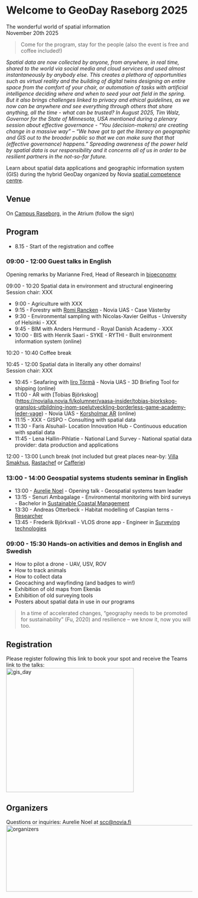 # Welcome to GeoDay Raseborg 2025
The wonderful world of spatial information <br />
November 20th 2025
> Come for the program, stay for the people (also the event is free and coffee included!)

*Spatial data are now collected by anyone, from anywhere, in real time, shared to the world via social media and cloud services and used almost instantaneously by anybody else. This creates a plethora of opportunities such as virtual reality and the building of digital twins designing an entire space from the comfort of your chair, or automation of tasks with artificial intelligence deciding where and when to seed your oat field in the spring. But it also brings challenges linked to privacy and ethical guidelines, as we now can be anywhere and see everything through others that share anything, all the time - what can be trusted? In August 2025, Tim Walz, Governor for the State of Minnesota, USA mentioned during a plenary session about effective governance - “You (decision-makers) are creating change in a massive way” – “We have got to get the literacy on geographic and GIS out to the broader public so that we can make sure that that (effective governance) happens.” Spreading awareness of the power held by spatial data is our responsibility and it concerns all of us in order to be resilient partners in the not-so-far future.* <br />

Learn about spatial data applications and geographic information system (GIS) during the hybrid GeoDay organized by Novia [spatial competence centre](https://www.novia.fi/en/scc/).<br />

## Venue
On [Campus Raseborg](https://maps.app.goo.gl/dwzLH9y1yt7LfucQ9), in the Atrium (follow the sign)

## Program

+ 8.15 - Start of the registration and coffee<br />

### 09:00 - 12:00 Guest talks in English

Opening remarks by Marianne Fred, Head of Research in [bioeconomy](https://www.novia.fi/en/rdi/research-area/systemic-transformation-to-build-resilience)<br />

09:00 - 10:20 Spatial data in environment and structural engineering <br />
Session chair: XXX<br />
+ 9:00 - Agriculture with XXX
+ 9:15 - Forestry with [Romi Rancken](https://fi.linkedin.com/in/romi-rancken-187a9318) - Novia UAS - Case Västerby 
+ 9:30 - Environmental sampling with Nicolas-Xavier Geilfus - University of Helsinki - XXX
+ 9:45 - BIM with Anders Hermund - Royal Danish Academy - XXX
+ 10:00 - BIS with Henrik Saari - SYKE - RYTHI - Built environment information system (online)
  
10:20 - 10:40 Coffee break<br />

10:45 - 12:00 Spatial data in literally any other domains! <br />
Session chair: XXX<br />
+ 10:45 - Seafaring with [Iiro Törmä](https://www.novia.fi/en/rdi/research-area/sustainable-shipping/our-experts/iiro-torma) - Novia UAS - 3D Briefing Tool for shipping (online)
+ 11:00 - AR with [Tobias Björkskog] (https://novialia.novia.fi/kolumner/vaasa-insider/tobias-bjorkskog-granslos-utbildning-inom-spelutveckling-borderless-game-academy-leder-vage) - Novia UAS - [Korsholmar AR](https://www.kulturosterbotten.fi/korsholmar) (online)
+ 11:15 - XXX - GISPO - Consulting with spatial data
+ 11:30 - Faris Alsuhail- Location Innovation Hub - Continuous education with spatial data
+ 11:45 - Lena Hallin-Pihlatie - National Land Survey - National spatial data provider: data production and applications

12:00 - 13:00 Lunch break (not included but great places near-by: [Villa Smakhus](https://www.villasmakhus.fi/sv/), [Rastachef](https://www.facebook.com/rastachefvegetariankitchen/) or [Cafferie](https://www.facebook.com/cafferieekenas/?locale=fi_FI))<br />
  
### 13:00 - 14:00 Geospatial systems students seminar in English<br />
+ 13:00 - [Aurelie Noel](https://www.novia.fi/en/rdi/research-area/systemic-transformation-to-build-resilience/rdi-team/aurelie-noel) - Opening talk - Geospatial systems team leader
+ 13:15 - Senuri Ambagalage - Environmental monitoring with bird surveys - Bachelor in [Sustainable Coastal Management](https://www.novia.fi/en/study/study/bioeconomy/bachelor-of-natural-resources-sustainable-coastal-management/) 
+ 13:30 - Andreas Otterbeck - Habitat modelling of Caspian terns - [Researcher](https://www.novia.fi/en/rdi/our-projects/predatorhanteringens-inverkan-pa-havsfaglar-i-ostersjon) 
+ 13:45 - Frederik Björkvall - VLOS drone app - Engineer in [Surveying technologies](https://www.novia.fi/utbildning/utbildningsutbud/teknik-och-sjofart/ingenjor-yh-lantmateriteknik)

### 09:00 - 15:30 Hands-on activities and demos in English and Swedish
+ How to pilot a drone - UAV, USV, ROV
+ How to track animals
+ How to collect data
+ Geocaching and wayfinding (and badges to win!)
+ Exhibition of old maps from Ekenäs
+ Exhibition of old surveying tools
+ Posters about spatial data in use in our programs

> In a time of accelerated changes, “geography needs to be promoted for sustainability” (Fu, 2020) and resilience – we know it, now you will too.

## Registration
Please register following this link to book your spot and receive the Teams link to the talks:<br /> 
<img width="345" height="336" alt="gis_day" src="https://github.com/user-attachments/assets/61bd574c-7539-44b5-adbd-e894f369da6f" />

## Organizers
Questions or inquiries: Aurelie Noel at scc@novia.fi
<img width="780" height="180" alt="organizers" src="https://github.com/user-attachments/assets/3a94fef6-4113-4250-a8e8-416068fa0eef" />

